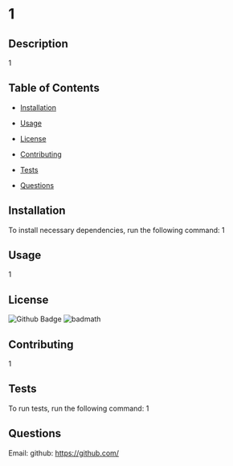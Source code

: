 # 1
 
 
  ## Description
  
 1
  
  ## Table of Contents 
  
  * [Installation](#installation)
  
  * [Usage](#usage)
  
  * [License](#license)
  
  * [Contributing](#contributing)
  
  * [Tests](#tests)
  
  * [Questions](#questions)
  
  ## Installation
  
  To install necessary dependencies, run the following command:
  1
  
  
  ## Usage
  1
  
  
  
  ## License

  ![Github Badge](https://img.shields.io/badge/license-Apache%License%2.0-green)
  ![badmath](https://img.shields.io/github/languages/top/lernantino/badmath)

  
  
    
  ## Contributing
  1
  
  
  ## Tests
  
  To run tests, run the following command:
  1
  
  
  ## Questions
  
  Email: 
  github: https://github.com/
